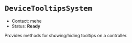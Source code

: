 # `DeviceTooltipsSystem`

*   Contact: mehe
*   Status: **Ready**

Provides methods for showing/hiding tooltips on a controller.
